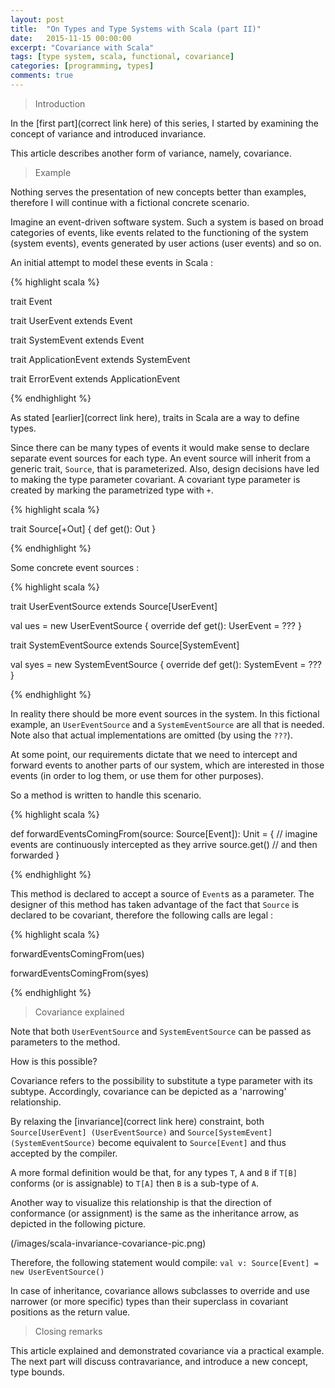 ```yaml
---
layout: post
title:  "On Types and Type Systems with Scala (part II)"
date:   2015-11-15 00:00:00
excerpt: "Covariance with Scala"
tags: [type system, scala, functional, covariance]
categories: [programming, types]
comments: true
---
```


> Introduction

In the [first part](correct link here) of this series, I started by examining
the concept of variance and introduced invariance.

This article describes another form of variance, namely, covariance.

> Example

Nothing serves the presentation of new concepts better than examples, therefore
I will continue with a fictional concrete scenario.

Imagine an event-driven software system. Such a system is based on broad
categories of events, like events related to the functioning of the system
(system events), events generated by user actions (user events) and so on.

An initial attempt to model these events in Scala :

{% highlight scala %}

trait Event

trait UserEvent extends Event

trait SystemEvent extends Event

trait ApplicationEvent extends SystemEvent

trait ErrorEvent extends ApplicationEvent

{% endhighlight %}

As stated [earlier](correct link here), traits in Scala are a way to define
types.

Since there can be many types of events it would make sense to declare separate
event sources for each type. An event source will inherit from a generic trait,
`Source`, that is parameterized. Also, design decisions have led to making the
type parameter covariant. A covariant type parameter is created by marking the
parametrized type with `+`.

{% highlight scala %}

trait Source[+Out] {
  def get(): Out
}

{% endhighlight %}

Some concrete event sources :

{% highlight scala %}

trait UserEventSource extends Source[UserEvent]

val ues = new UserEventSource {
  override def get(): UserEvent = ???
}

trait SystemEventSource extends Source[SystemEvent]

val syes = new SystemEventSource {
  override def get(): SystemEvent = ???
}

{% endhighlight %}

In reality there should be more event sources in the system. In this fictional
example, an `UserEventSource` and a `SystemEventSource` are all that is needed.
Note also that actual implementations are omitted (by using the `???`).

At some point, our requirements dictate that we need to intercept and forward
events to another parts of our system, which are interested in those events (in
order to log them, or use them for other purposes).

So a method is written to handle this scenario.

{% highlight scala %}

def forwardEventsComingFrom(source: Source[Event]): Unit = {
  // imagine events are continuously intercepted as they arrive
  source.get()
  // and then forwarded
}

{% endhighlight %}

This method is declared to accept a source of `Event`s as a parameter.
The designer of this method has taken advantage of the fact that `Source` is
declared to be covariant, therefore the following calls are legal :

{% highlight scala %}

forwardEventsComingFrom(ues)

forwardEventsComingFrom(syes)

{% endhighlight %}

> Covariance explained

Note that both `UserEventSource` and `SystemEventSource` can be passed as
parameters to the method.

How is this possible?

Covariance refers to the possibility to substitute a type parameter with its
subtype. Accordingly, covariance can be depicted as a 'narrowing' relationship.

By relaxing the [invariance](correct link here) constraint, both
`Source[UserEvent] (UserEventSource)` and `Source[SystemEvent] (SystemEventSource)`
become equivalent to `Source[Event]` and thus accepted by the compiler.

A more formal definition would be that, for any types `T`, `A` and `B` if `T[B]`
conforms (or is assignable) to `T[A]` then `B` is a sub-type of `A`.

Another way to visualize this relationship is that the direction of conformance
(or assignment) is the same as the inheritance arrow, as depicted in the
following picture.

(/images/scala-invariance-covariance-pic.png)

Therefore, the following statement would compile:
`val v: Source[Event] = new UserEventSource()`

In case of inheritance, covariance allows subclasses to override and use
narrower (or more specific) types than their superclass in covariant positions
as the return value.

> Closing remarks

This article explained and demonstrated covariance via a practical example. The
next part will discuss contravariance, and introduce a new concept, type bounds.

